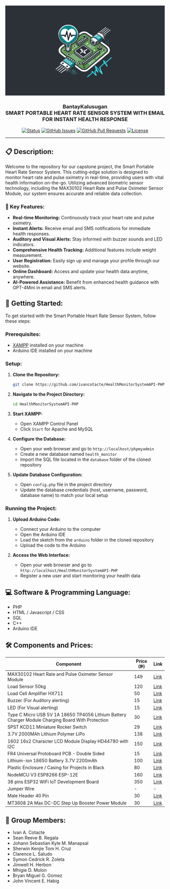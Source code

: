 <p align="center">
  <a href="" rel="noopener">
    <img src="./HealthMonitorSystem.jpg" alt="Project cover">
  </a>
</p>

<h3 align="center">BantayKalusugan<br> SMART PORTABLE HEART RATE SENSOR SYSTEM WITH EMAIL FOR INSTANT HEALTH RESPONSE</h3>

<div align="center">

[![Status](https://img.shields.io/badge/status-active-success.svg)]()
[![GitHub Issues](https://img.shields.io/github/issues/ivancotacte/HealthMonitorSystem-Arduino.svg)](https://github.com/ivancotacte/HealthMonitorSystem-Arduino/issues)
[![GitHub Pull Requests](https://img.shields.io/github/issues-pr/ivancotacte/HealthMonitorSystem-Arduino.svg)](https://github.com/ivancotacte/HealthMonitorSystem-Arduino/pulls)
[![License](https://img.shields.io/badge/license-MIT-blue.svg)](LICENSE)

</div>

---

## 📋 Description:
Welcome to the repository for our capstone project, the Smart Portable Heart Rate Sensor System. This cutting-edge solution is designed to monitor heart rate and pulse oximetry in real-time, providing users with vital health information on-the-go. Utilizing advanced biometric sensor technology, including the MAX30102 Heart Rate and Pulse Oximeter Sensor Module, our system ensures accurate and reliable data collection.

### 🌟 Key Features:
- **Real-time Monitoring:** Continuously track your heart rate and pulse oximetry.
- **Instant Alerts:** Receive email and SMS notifications for immediate health responses.
- **Auditory and Visual Alerts:** Stay informed with buzzer sounds and LED indicators.
- **Comprehensive Health Tracking:** Additional features include weight measurement.
- **User Registration:** Easily sign up and manage your profile through our website.
- **Online Dashboard:** Access and update your health data anytime, anywhere.
- **AI-Powered Assistance:** Benefit from enhanced health guidance with GPT-4Mini in email and SMS alerts.

## 🚀 Getting Started:
To get started with the Smart Portable Heart Rate Sensor System, follow these steps:

### Prerequisites:
- [XAMPP](https://www.apachefriends.org/index.html) installed on your machine
- Arduino IDE installed on your machine

### Setup:
1. **Clone the Repository:**
    ```sh
    git clone https://github.com/ivancotacte/HealthMonitorSystemAPI-PHP.git
    ```
2. **Navigate to the Project Directory:**
    ```sh
    cd HealthMonitorSystemAPI-PHP
    ```
3. **Start XAMPP:**
   - Open XAMPP Control Panel
   - Click `Start` for Apache and MySQL

4. **Configure the Database:**
   - Open your web browser and go to `http://localhost/phpmyadmin`
   - Create a new database named `health_monitor`
   - Import the SQL file located in the `database` folder of the cloned repository

5. **Update Database Configuration:**
   - Open `config.php` file in the project directory
   - Update the database credentials (host, username, password, database name) to match your local setup

### Running the Project:
1. **Upload Arduino Code:**
   - Connect your Arduino to the computer
   - Open the Arduino IDE
   - Load the sketch from the `arduino` folder in the cloned repository
   - Upload the code to the Arduino

2. **Access the Web Interface:**
   - Open your web browser and go to `http://localhost/HealthMonitorSystemAPI-PHP`
   - Register a new user and start monitoring your health data

## 💻 Software & Programming Language:
- PHP
- HTML / Javascript / CSS
- SQL
- C++
- Arduino IDE

## 🛠️ Components and Prices:
| Component                                                                                                             | Price (₱) | Link                                                                                                                                                                                                                                                                           |
| --------------------------------------------------------------------------------------------------------------------- | --------- | ------------------------------------------------------------------------------------------------------------------------------------------------------------------------------------------------------------------------------------------------------------------------------ |
| MAX30102 Heart Rate and Pulse Oximeter Sensor Module                                                                  | 149       | [Link](https://www.makerlab-electronics.com/products/max30102-heart-rate-and-pulse-oximeter-sensor-module-black)                                                                                                                                                                 |
| Load Sensor 50kg                                                                                                      | 120       | [Link](https://www.makerlab-electronics.com/products/load-sensor-50kg)                                                                                                                                                                                                          |
| Load Cell Amplifier HX711                                                                                             | 50        | [Link](https://makerlab-electronics.com/products/load-cell-amplifier-hx711)                                                                                                                                                                                                     |
| Buzzer (For Auditory alerting)                                                                                        | 15        | [Link](#)                                                                                                                                                                                                                                                                       |
| LED (For Visual alerting)                                                                                             | 15        | [Link](#)                                                                                                                                                                                                                                                                       |
| Type C Micro USB 5V 1A 18650 TP4056 Lithium Battery Charger Module Charging Board With Protection                      | 30        | [Link](https://www.makerlab-electronics.com/products/type-c-micro-usb-5v-1a-18650-tp4056-lithium-battery-charger-module-charging-board-with-protection)                                                                                                                          |
| SPST KCD11 Miniature Rocker Switch                                                                                    | 29        | [Link](https://www.makerlab-electronics.com/products/spst-kcd11-miniature-rocker-switch-5pcs)                                                                                                                                                                                   |
| 3.7V 2000MAh Lithium Polymer LiPo                                                                                      | 138       | [Link](https://www.lazada.com.ph/products/i4264911900-s23852767060.html?urlFlag=true&mp=1&tradePath=omItm&tradeOrderId=865368657384047&tradeOrderLineId=865368657484047&spm=spm%3Da2o42.order_details.item_title.1)                                                             |
| 1602 16x2 Character LCD Module Display HD44780 with I2C                                                               | 150       | [Link](https://www.makerlab-electronics.com/products/16x2-lcd-display-i2c-white-on-blue)                                                                                                                                                                                        |
| FR4 Universal Protoboard PCB - Double Sided                                                                           | 15        | [Link](https://www.makerlab-electronics.com/products/fr4-universal-protoboard-pcb-double-sided)                                                                                                                                                                                 |
| Lithium-ion 18650 Battery 3.7V 2200mAh                                                                                | 100       | [Link](https://www.makerlab-electronics.com/products/pkcell-lithium-ion-18650-21700-battery-3-7v-true-rated-18650-2200mah-3000mah-3350mah-4500mah-rechargeable-battery-for-power-bank-flashlight-mini-fan)                                                                      |
| Plastic Enclosure / Casing for Projects in Black                                                                      | 80        | [Link](https://www.lazada.com.ph/products/i1380034596-s5101438068.html?urlFlag=true&mp=1&tradePath=omItm&tradeOrderId=861713495484047&tradeOrderLineId=861713495584047&spm=spm%3Da2o42.order_details.item_title.1)                                                             |
| NodeMCU V3 ESP8266 ESP-12E                                                                                            | 160       | [Link](https://www.makerlab-electronics.com/products/nodemcu-v3-esp8266-esp-12e)                                                                                                                                                                                                 |
| 38 pins ESP32 WiFi IoT Development Board                                                                              | 350       | [Link](https://www.makerlab-electronics.com/products/30-pins-and-38-pins-esp32-wifi-iot-development-board)                                                                                                                                                                      |
| Jumper Wire                                                                                                           | -         | -                                                                                                                                                                                                                                                                               |
| Male Header 40 Pin                                                                                                    | 30        | [Link](https://www.makerlab-electronics.com/products/hirel-female-male-header-40-pin-machined-pin)                                                                                                                                                                              |
| MT3608 2A Max DC-DC Step Up Booster Power Module                                                                      | 30        | [Link](https://www.makerlab-electronics.com/products/mt3608-2a-max-dc-dc-step-up-booster-power-module)                                                                                                                                                                          |

## 👥 Group Members:
- Ivan A. Cotacte
- Sean Reeve B. Regala
- Johann Sebastian Kyle M. Manapsal
- Sherwin Kenjie Tom H. Cruz
- Clarence L. Saludo
- Symon Cedrick R. Zoleta
- Jimwell H. Herbon
- Mhigie D. Molon
- Bryan Miguel G. Gomez
- John Vincent E. Habig
